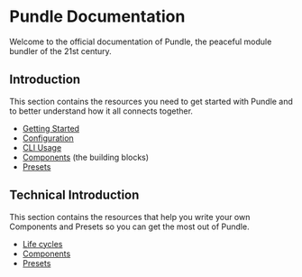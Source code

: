 # Pundle Documentation

Welcome to the official documentation of Pundle, the peaceful module bundler of the 21st century.

## Introduction

This section contains the resources you need to get started with Pundle and to better understand how it all connects together.

- [Getting Started](./introduction/getting-started.md)
- [Configuration](./introduction/configuration.md)
- [CLI Usage](./introduction/cli-usage.md)
- [Components](./introduction/components.md) (the building blocks)
- [Presets](./introduction/presets.md)

## Technical Introduction

This section contains the resources that help you write your own Components and Presets so you can get the most out of Pundle.

- [Life cycles](./technical/lifecycles.md)
- [Components](./technical/components.md)
- [Presets](./technical/presets.md)
